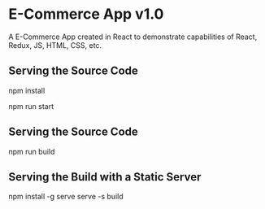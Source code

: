 # E-Commerce App v1.0

A E-Commerce App created in React to demonstrate capabilities of React, Redux, JS, HTML, CSS, etc.

## Serving the Source Code

npm install

npm run start

## Serving the Source Code

npm run build

## Serving the Build with a Static Server

npm install -g serve
serve -s build
